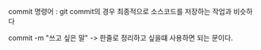 commit 명령어 : git commit의 경우 최종적으로 소스코드를 저장하는 작업과 비슷하다

commit -m "쓰고 싶은 말" -> 한줄로 정리하고 싶을떄 사용하면 되는 문이다.
